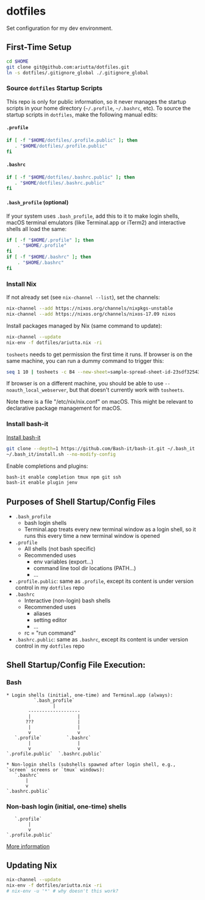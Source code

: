 # dotfiles

Set configuration for my dev environment.

## First-Time Setup

```sh
cd $HOME
git clone git@github.com:ariutta/dotfiles.git
ln -s dotfiles/.gitignore_global ./.gitignore_global
```

### Source `dotfiles` Startup Scripts
This repo is only for public information, so it never manages the startup scripts in your home directory (`~/.profile`, `~/.bashrc`, etc). To source the startup scripts in `dotfiles`, make the following manual edits:
#### `.profile`
```sh
if [ -f "$HOME/dotfiles/.profile.public" ]; then
   . "$HOME/dotfiles/.profile.public"
fi
```

#### `.bashrc`
```sh
if [ -f "$HOME/dotfiles/.bashrc.public" ]; then
   . "$HOME/dotfiles/.bashrc.public"
fi
```

#### `.bash_profile` (optional)
If your system uses `.bash_profile`, add this to it to make login shells, macOS terminal emulators (like Terminal.app or iTerm2) and interactive shells all load the same:
```sh
if [ -f "$HOME/.profile" ]; then
	. "$HOME/.profile"
fi
if [ -f "$HOME/.bashrc" ]; then
	. "$HOME/.bashrc"
fi
```

### Install Nix

If not already set (see `nix-channel --list`), set the channels:
```sh
nix-channel --add https://nixos.org/channels/nixpkgs-unstable
nix-channel --add https://nixos.org/channels/nixos-17.09 nixos
```

Install packages managed by Nix (same command to update):
```sh
nix-channel --update
nix-env -f dotfiles/ariutta.nix -ri
```

`tosheets` needs to get permission the first time it runs.
If browser is on the same machine, you can run a dummy command to trigger this:
```sh
seq 1 10 | tosheets -c B4 --new-sheet=sample-spread-sheet-id-23sdf32543fs
```
If browser is on a different machine, you should be able to use `--noauth_local_webserver`, but that doesn't currently work with `tosheets`. 

Note there is a file "/etc/nix/nix.conf" on macOS. This might be relevant to declarative package management for macOS.

### Install bash-it
[Install bash-it](https://github.com/Bash-it/bash-it#install)
```sh
git clone --depth=1 https://github.com/Bash-it/bash-it.git ~/.bash_it
~/.bash_it/install.sh --no-modify-config
```

Enable completions and plugins:
```sh
bash-it enable completion tmux npm git ssh
bash-it enable plugin jenv
```

## Purposes of Shell Startup/Config Files
* `.bash_profile`
    * bash login shells
    * Terminal.app treats every new terminal window as a login shell, so it runs this every time a new terminal window is opened
* `.profile`
    * All shells (not bash specific)
    * Recommended uses
      * env variables (export...)
      * command line tool dir locations (PATH...)
      * …
* `.profile.public`: same as `.profile`, except its content is under version control in my `dotfiles` repo
* `.bashrc`
    * Interactive (non-login) bash shells
    * Recommended uses
      * aliases
      * setting editor
      * …
    * rc = "run command"
* `.bashrc.public`: same as `.bashrc`, except its content is under version control in my `dotfiles` repo

## Shell Startup/Config File Execution:
### Bash
```
* Login shells (initial, one-time) and Terminal.app (always):
          `.bash_profile`
                 |
        -------------------
        |                 |
       ???                |
        |                 |
        v                 v
   `.profile`         `.bashrc`
        |                 |
        v                 v
`.profile.public`  `.bashrc.public`

* Non-login shells (subshells spawned after login shell, e.g., `screen` screens or `tmux` windows):
   `.bashrc`
       |
       v
`.bashrc.public`              
```

### Non-bash login (initial, one-time) shells
```
   `.profile`
        |
        v
`.profile.public`
```

[More information](https://serverfault.com/questions/261802/what-are-the-functional-differences-between-profile-bash-profile-and-bashrc)

## Updating Nix

```sh
nix-channel --update
nix-env -f dotfiles/ariutta.nix -ri
# nix-env -u '*' # why doesn't this work?
```
